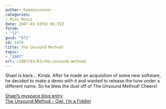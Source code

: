 ```yaml
---
author: Ramaniscence
categories:
- Misc Music
date: 2007-03-03T01:01:32Z
forum:
- "12"
guid: "571"
id: 1470
title: The Unsound Method!
topic:
- "2607"
url: /2007/03/03/the-unsound-method/
---
```


Shael is back&#8230; Kinda. After he made an acquisition of some new software, he decided to make a demo with it and wanted to release the tune under a different name. So he blew the dust off of The Unsound Method! Cheers!
  
<a href="http://blog.myspace.com/index.cfm?fuseaction=blog.view&#038;friendID=40033640&#038;blogID=235659512&#038;MyToken=80223fdd-e917-4758-8a57-7d318cc4488f" target="_blank">Shael&#8217;s myspace blog entry</a>  
<a href="http://www.lobachevsky.net/%7Esriley/Original/The%20Unsound%20Method%20-%20Owl,%20I%27m%20a%20Fiddle%21.mp3" target="_blank">The Unsound Method &#8211; Owl, I&#8217;m a Fiddle!</a>